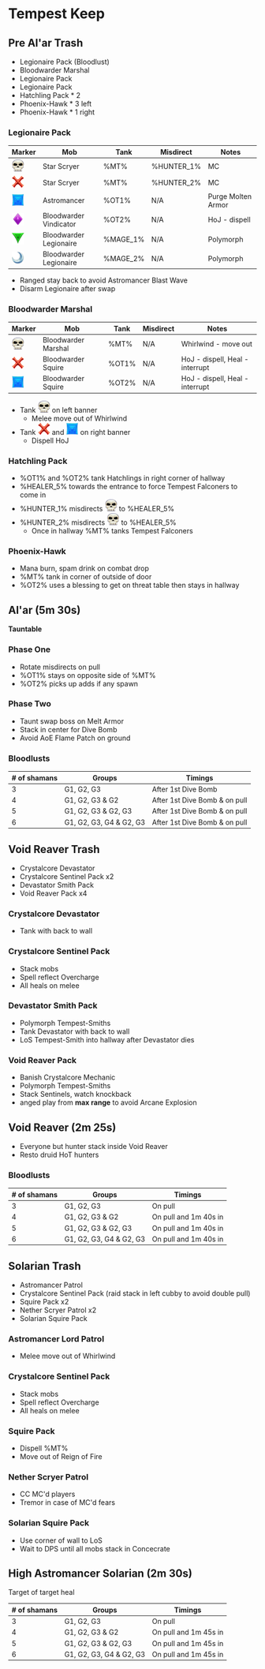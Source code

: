 # Tempest Keep

## Pre Al'ar Trash
* Legionaire Pack (Bloodlust)
* Bloodwarder Marshal
* Legionaire Pack
* Legionaire Pack
* Hatchling Pack * 2
* Phoenix-Hawk * 3 left
* Phoenix-Hawk * 1 right

### Legionaire Pack
Marker | Mob | Tank | Misdirect | Notes
-------|-----|------|-----------|------
<img src="images/skull.png" width="25" height="25"> | Star Scryer | %MT% | %HUNTER_1% | MC
<img src="images/cross.png" width="25" height="25"> | Star Scryer | %MT% | %HUNTER_2% | MC
<img src="images/square.png" width="25" height="25"> | Astromancer | %OT1%  | N/A | Purge Molten Armor
<img src="images/diamond.png" width="25" height="25"> | Bloodwarder Vindicator | %OT2%  | N/A | HoJ - dispell
<img src="images/triangle.png" width="25" height="25"> | Bloodwarder Legionaire | %MAGE_1% | N/A | Polymorph
<img src="images/moon.png" width="25" height="25"> | Bloodwarder Legionaire | %MAGE_2% | N/A | Polymorph
* Ranged stay back to avoid Astromancer Blast Wave
* Disarm Legionaire after swap

### Bloodwarder Marshal
Marker | Mob | Tank | Misdirect | Notes
-------|-----|------|-----------|------
<img src="images/skull.png" width="25" height="25"> | Bloodwarder Marshal | %MT% | N/A | Whirlwind - move out
<img src="images/cross.png" width="25" height="25"> | Bloodwarder Squire | %OT1% | N/A | HoJ - dispell, Heal - interrupt
<img src="images/square.png" width="25" height="25"> | Bloodwarder Squire | %OT2%  | N/A | HoJ - dispell, Heal - interrupt
* Tank <img src="images/skull.png" width="25" height="25"> on left banner
    * Melee move out of Whirlwind
* Tank <img src="images/cross.png" width="25" height="25"> and <img src="images/square.png" width="25" height="25"> on right banner
    * Dispell HoJ

### Hatchling Pack
* %OT1% and %OT2% tank Hatchlings in right corner of hallway
* %HEALER_5% towards the entrance to force Tempest Falconers to come in
* %HUNTER_1% misdirects <img src="images/skull.png" width="25" height="25"> to %HEALER_5%
* %HUNTER_2% misdirects <img src="images/skull.png" width="25" height="25"> to %HEALER_5%
    * Once in hallway %MT% tanks Tempest Falconers

### Phoenix-Hawk
* Mana burn, spam drink on combat drop
* %MT% tank in corner of outside of door
* %OT2% uses a blessing to get on threat table then stays in hallway

## Al'ar (5m 30s)
**Tauntable**

### Phase One
* Rotate misdirects on pull
* %OT1% stays on opposite side of %MT%
* %OT2% picks up adds if any spawn

### Phase Two
* Taunt swap boss on Melt Armor
* Stack in center for Dive Bomb
* Avoid AoE Flame Patch on ground

### Bloodlusts
\# of shamans | Groups | Timings
-------------|--------|---------
3 | G1, G2, G3 | After 1st Dive Bomb
4 | G1, G2, G3 & G2 | After 1st Dive Bomb & on pull
5 | G1, G2, G3 & G2, G3 | After 1st Dive Bomb & on pull
6 | G1, G2, G3, G4 & G2, G3 | After 1st Dive Bomb & on pull

## Void Reaver Trash
* Crystalcore Devastator
* Crystalcore Sentinel Pack x2
* Devastator Smith Pack
* Void Reaver Pack x4

### Crystalcore Devastator
* Tank with back to wall

### Crystalcore Sentinel Pack
* Stack mobs
* Spell reflect Overcharge
* All heals on melee

### Devastator Smith Pack
* Polymorph Tempest-Smiths
* Tank Devastator with back to wall
* LoS Tempest-Smith into hallway after Devastator dies

### Void Reaver Pack
* Banish Crystalcore Mechanic
* Polymorph Tempest-Smiths
* Stack Sentinels, watch knockback
* anged play from **max range** to avoid Arcane Explosion

## Void Reaver (2m 25s)
* Everyone but hunter stack inside Void Reaver
* Resto druid HoT hunters

### Bloodlusts
\# of shamans | Groups | Timings
-------------|--------|---------
3 | G1, G2, G3 | On pull
4 | G1, G2, G3 & G2 | On pull and 1m 40s in
5 | G1, G2, G3 & G2, G3 | On pull and 1m 40s in
6 | G1, G2, G3, G4 & G2, G3 | On pull and 1m 40s in

## Solarian Trash
* Astromancer Patrol
* Crystalcore Sentinel Pack (raid stack in left cubby to avoid double pull)
* Squire Pack x2
* Nether Scryer Patrol x2
* Solarian Squire Pack

### Astromancer Lord Patrol
* Melee move out of Whirlwind

### Crystalcore Sentinel Pack
* Stack mobs
* Spell reflect Overcharge
* All heals on melee

### Squire Pack
* Dispell %MT%
* Move out of Reign of Fire

### Nether Scryer Patrol
* CC MC'd players
* Tremor in case of MC'd fears

### Solarian Squire Pack
* Use corner of wall to LoS
* Wait to DPS until all mobs stack in Concecrate

## High Astromancer Solarian (2m 30s)
Target of target heal

\# of shamans | Groups | Timings
-------------|--------|---------
3 | G1, G2, G3 | On pull
4 | G1, G2, G3 & G2 | On pull and 1m 45s in
5 | G1, G2, G3 & G2, G3 | On pull and 1m 45s in
6 | G1, G2, G3, G4 & G2, G3 | On pull and 1m 45s in
